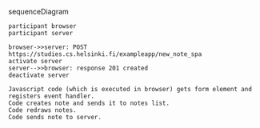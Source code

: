 sequenceDiagram
    
    participant browser
    participant server
    
    browser->>server: POST https://studies.cs.helsinki.fi/exampleapp/new_note_spa
    activate server
    server-->>browser: response 201 created
    deactivate server

    Javascript code (which is executed in browser) gets form element and registers event handler.
    Code creates note and sends it to notes list.
    Code redraws notes.
    Code sends note to server.